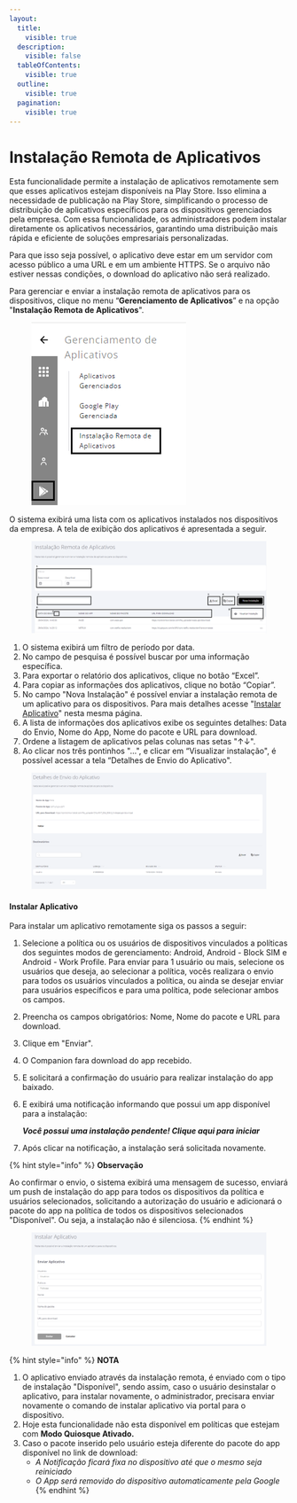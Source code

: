 ```yaml
---
layout:
  title:
    visible: true
  description:
    visible: false
  tableOfContents:
    visible: true
  outline:
    visible: true
  pagination:
    visible: true
---
```


# Instalação Remota de Aplicativos

Esta funcionalidade permite a instalação de aplicativos remotamente sem que esses aplicativos estejam disponíveis na Play Store. Isso elimina a necessidade de publicação na Play Store, simplificando o processo de distribuição de aplicativos específicos para os dispositivos gerenciados pela empresa. Com essa funcionalidade, os administradores podem instalar diretamente os aplicativos necessários, garantindo uma distribuição mais rápida e eficiente de soluções empresariais personalizadas.&#x20;

Para que isso seja possível, o aplicativo deve estar em um servidor com acesso público a uma URL e em um ambiente HTTPS. Se o arquivo não estiver nessas condições, o download do aplicativo não será realizado.

Para gerenciar e enviar a instalação remota de aplicativos para os dispositivos, clique no menu “**Gerenciamento de Aplicativos**” e na opção "**Instalação Remota de Aplicativos**".

<figure><img src="../../.gitbook/assets/Captura de tela 2024-04-29 140640 (1).png" alt=""><figcaption></figcaption></figure>

O sistema exibirá uma lista com os aplicativos instalados nos dispositivos da empresa. A tela de exibição dos aplicativos é apresentada a seguir.

<figure><img src="../../.gitbook/assets/Captura de tela 2024-04-29 141809.png" alt=""><figcaption></figcaption></figure>

1. O sistema exibirá um filtro de período por data.
2. No campo de pesquisa é possível buscar por uma informação específica.
3. Para exportar o relatório dos aplicativos, clique no botão “Excel”.
4. Para copiar as informações dos aplicativos, clique no botão “Copiar”.
5. No campo "Nova Instalação" é possível enviar a instalação remota de um aplicativo para os dispositivos. Para mais detalhes acesse "[Instalar Aplicativo](instalacao-remota-de-aplicativos.md#instalar-aplicativo)" nesta mesma página.
6. A lista de informações dos aplicativos exibe os seguintes detalhes:  Data do Envio, Nome do App, Nome do pacote e URL para download.
7. Ordene a listagem de aplicativos pelas colunas nas setas "↑↓".
8. Ao clicar nos três pontinhos "...",  e clicar em  “Visualizar instalação", é possível acessar a tela “Detalhes de Envio do Aplicativo".

<figure><img src="../../.gitbook/assets/image (5).png" alt=""><figcaption></figcaption></figure>

#### Instalar Aplicativo

Para instalar um aplicativo remotamente siga os passos a seguir:

1. Selecione a política ou os usuários de dispositivos vinculados a políticas dos seguintes modos de gerenciamento: Android, Android - Block SIM e Android - Work Profile.  Para enviar para 1 usuário ou mais, selecione os usuários que deseja, ao selecionar a política, vocês realizara o envio para todos os usuários vinculados a política, ou ainda se desejar enviar para usuários específicos e para uma política, pode selecionar ambos os campos.
2. Preencha os campos obrigatórios: Nome, Nome do pacote e URL para download.
3. Clique em "Enviar".&#x20;
4. O Companion fara download do app recebido.
5. E solicitará a confirmação do usuário para realizar instalação do app baixado.
6.  E exibirá uma notificação informando que possui um app disponível para a instalação:

    _**Você possui uma instalação pendente! Clique aqui para iniciar**_
7. Após clicar na notificação, a instalação será solicitada novamente.

{% hint style="info" %}
**Observação**

Ao confirmar o envio, o sistema exibirá uma mensagem de sucesso, enviará um push de instalação do app para todos os dispositivos da política e usuários selecionados, solicitando a autorização do usuário e adicionará o pacote do app na política de todos os dispositivos selecionados "Disponível". Ou seja, a instalação não é silenciosa.
{% endhint %}

<figure><img src="../../.gitbook/assets/image (177).png" alt=""><figcaption></figcaption></figure>

{% hint style="info" %}
**NOTA**

1. O aplicativo enviado através da instalação remota, é enviado com o tipo de instalação "Disponível", sendo assim, caso o usuário desinstalar o aplicativo, para instalar novamente, o administrador, precisara enviar novamente o comando de instalar aplicativo via portal para o dispositivo.
2. Hoje esta funcionalidade não esta disponível em políticas que estejam com **Modo Quiosque Ativado.**
3. Caso o pacote inserido pelo usuário esteja diferente do pacote do app disponível no link de download:
   * _A Notificação ficará fixa no dispositivo até que o mesmo seja reiniciado_
   * _O App será removido do dispositivo automaticamente pela Google_
{% endhint %}
